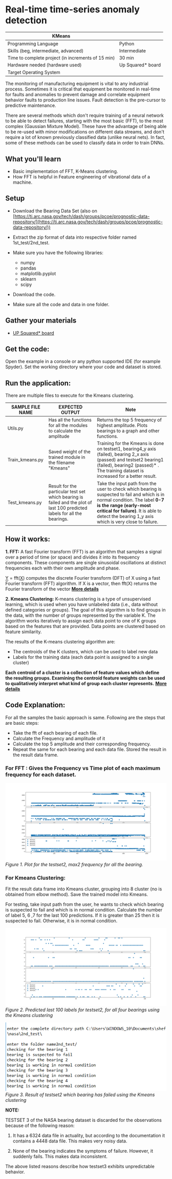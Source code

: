 # Real-time time-series anomaly detection
| KMeans| |
| --- | --- |
| Programming Language |  Python |
| Skills (beg, intermediate, advanced) |  Intermediate |
| Time to complete project (in increments of 15 min) |  30 min |
| Hardware needed (hardware used) | Up Squared* board  |
| Target Operating System |   |

The monitoring of manufacturing equipment is vital to any industrial process.  Sometimes it is critical that equipment be monitored in real-time for faults and anomalies to prevent damage and correlate equipment behavior faults to production line issues.  Fault detection is the pre-cursor to predictive maintenance.

There are several methods which don&#39;t require training of a neural network to be able to detect failures, starting with the most basic (FFT), to the most complex (Gaussian Mixture Model).  These have the advantage of being able to be re-used with minor modifications on different data streams, and don&#39;t require a lot of known previously classified data (unlike neural nets).  In fact, some of these methods can be used to classify data in order to train DNNs.

## What you&#39;ll learn

- Basic implementation of FFT, K-Means clustering.
- How FFT is helpful in Feature engineering of vibrational data of a machine.

## Setup

- Download the Bearing Data Set (also on [https://ti.arc.nasa.gov/tech/dash/groups/pcoe/prognostic-data-repository/](https://ti.arc.nasa.gov/tech/dash/groups/pcoe/prognostic-data-repository/))
- Extract the zip format of data into respective folder named 1st\_test/2nd\_test.
- Make sure you have the following libraries:

  * numpy
  * pandas
  * matplotlib.pyplot
  * sklearn
  * scipy

- Download the code.
- Make sure all the code and data in one folder.

## Gather your materials

- [UP Squared* board](http://www.up-board.org/upsquared/)

## Get the code:

Open the example in a console or any python supported IDE (for example Spyder). Set the working directory where your code and dataset is stored.

## Run the application:

 There are multiple files to execute for the Kmeans clustering.

| SAMPLE FILE NAME | EXPECTED OUTPUT | Note | 
| --- | --- | --- |
| Utils.py | Has all the functions for all the modules to calculate the amplitude | Returns the top 5 frequency of highest amplitude. Plots bearings to a graph and other functions. |
| Train\_kmeans.py | Saved weight of the trained module in the filename &quot;Kmeans&quot; | Training for the Kmeans is done on testset1, bearing4\_y axis (failed), bearing 2\_x axis (passed) and testset2 bearing1 (failed), bearing2 (passed)\* . The training dataset is increased for a better result. |
| Test\_kmeans.py | Result for the particular test set which bearing is failed and the plot of last 100 predicted labels for all the bearings. | Take the input path from the user to check which bearing is suspected to fail and which is in normal condition. The label **0-7 is the range (early-most critical for failure)**. It is able to detect the bearing 1\_y axis which is very close to failure. |

## How it works:

**1. FFT:** A fast Fourier transform (FFT) is an algorithm that samples a signal over a period of time (or space) and divides it into its frequency components. These components are single sinusoidal oscillations at distinct frequencies each with their own amplitude and phase.

[Y](https://in.mathworks.com/help/matlab/ref/fft.html#f83-998360-Y) = fft([X](https://in.mathworks.com/help/matlab/ref/fft.html#f83-998360-X)) computes the discrete Fourier transform (DFT) of X using a fast Fourier transform (FFT) algorithm. If X is a vector, then fft(X) returns the Fourier transform of the vector [**More details**](https://en.wikipedia.org/wiki/Fast_Fourier_transform)

**2. Kmeans Clustering:** K-means clustering is a type of unsupervised learning, which is used when you have unlabeled data (i.e., data without defined categories or groups). The goal of this algorithm is to find groups in the data, with the number of groups represented by the variable K. The algorithm works iteratively to assign each data point to one of K groups based on the features that are provided. Data points are clustered based on feature similarity.

 The results of the K-means clustering algorithm are:

- The centroids of the K clusters, which can be used to label new data
- Labels for the training data (each data point is assigned to a single cluster)

**Each centroid of a cluster is a collection of feature values which define the resulting groups. Examining the centroid feature weights can be used to qualitatively interpret what kind of group each cluster represents.** [**More details**](https://en.wikipedia.org/wiki/K-means_clustering)

## Code Explanation:

For all the samples the basic approach is same. Following are the steps that are basic steps:

- Take the fft of each bearing of each file.
- Calculate the Frequency and amplitude of it
- Calculate the top 5 amplitude and their corresponding frequency.
- Repeat the same for each bearing and each data file. Stored the result in the result data frame.

### For FFT : Gives the Frequency vs Time plot of each maximum frequency for each dataset.

![Figure 1](.././images/FFT/testset2/max2.jpg)
*Figure 1. Plot for the testset2, max2 frequency for all the bearing.*

### For Kmeans Clustering:

Fit the result data frame into Kmeans cluster, grouping into 8 cluster (no is obtained from elbow method). Save the trained model into Kmeans.

For testing, take input path from the user, he wants to check which bearing is suspected to fail and which is in normal condition. Calculate the number of label 5, 6 ,7 for the last 100 predictions. If it is greater than 25 then it is suspected to fail. Otherwise, it is in normal condition.

 ![Figure 2](.././images/Kmeans/testset2_figure.jpg)
 *Figure 2. Predicted last 100 labels for testset2, for all four bearings using the Kmeans clustering*


 ![Figure 3](.././images/Kmeans/testset2_result.jpg)
 *Figure 3. Result of testset2 which bearing has failed using the Kmeans clustering*

**NOTE:**

TESTSET 3 of the NASA bearing dataset is discarded for the observations because of the following reason:

1. It has a 6324 data file in actuality, but according to the documentation it contains a 4448 data file. This makes very noisy data.

2. None of the bearing indicates the symptoms of failure. However, it suddenly fails. This makes data inconsistent.

The above listed reasons describe how testset3 exhibits unpredictable behavior.
